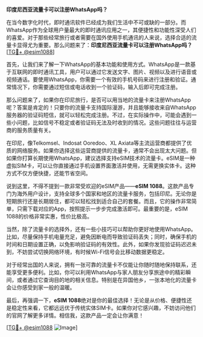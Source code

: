 **印度尼西亚流量卡可以注册WhatsApp吗？**

在当今数字化时代，即时通讯软件已经成为我们生活中不可或缺的一部分。而WhatsApp作为全球用户量最大的即时通讯应用之一，其便捷性和功能性深受人们的喜爱。对于那些经常旅行或者需要在国外使用手机通讯的人来说，选择合适的流量卡显得尤为重要。那么问题来了：**印度尼西亚流量卡可以注册WhatsApp吗？** [[TG💪+ @esim1088](https://t.me/s/esim1088)]

首先，让我们来了解一下WhatsApp的基本功能和使用方式。WhatsApp是一款基于互联网的即时通讯工具，用户可以通过它发送文字、图片、视频以及进行语音或视频通话。要使用WhatsApp，你需要一个有效的手机号码来进行注册和验证。通常情况下，你需要通过短信或电话收到一个验证码，输入后即可完成注册。

那么问题来了，如果你在印尼旅行，是否可以用当地的流量卡来注册WhatsApp呢？答案是肯定的！只要你的流量卡支持国际漫游，并且能够接收来自WhatsApp服务器的验证码短信，就可以轻松完成注册。不过，在实际操作中，可能会遇到一些小问题，比如信号不稳定或者验证码无法及时收到的情况。这些问题往往与运营商的服务质量有关。

在印尼，像Telkomsel、Indosat Ooredoo、XL Axiata等主流运营商都提供了优质的网络服务。如果你选择这些运营商提供的流量卡，通常不会出现太大问题。但如果你打算长期使用WhatsApp，建议选择支持eSIM技术的流量卡。eSIM是一种虚拟SIM卡，可以让你直接通过手机设置界面激活并使用，无需更换实体卡。这种方式不仅方便快捷，还能节省空间。

说到这里，不得不提到一款非常受欢迎的eSIM产品——**eSIM 1088**。这款产品专门为海外用户设计，支持全球多个国家和地区的流量卡服务，包括印尼。无论你是短期旅行还是长期居住，都可以轻松找到适合自己的套餐。而且，它的操作非常简单，只需下载对应的App，按照提示一步步完成激活即可。最重要的是，eSIM 1088的价格非常实惠，性价比极高。

当然，除了流量卡的选择外，还有一些小技巧可以帮助你更好地使用WhatsApp。比如，尽量保持手机电量充足，避免因断电而导致验证码丢失；同时，确保手机的时间和日期设置正确，以免影响验证码的有效性。此外，如果你发现验证码迟迟未到，不妨尝试切换网络环境，有时候Wi-Fi信号会比移动数据更稳定。

对于经常出国的人来说，拥有一张可靠的流量卡不仅能让你随时随地保持联系，还能享受更多便利。比如，你可以利用WhatsApp与家人朋友分享旅途中的精彩瞬间，或者通过它查询目的地的相关信息。特别是在异国他乡，一张本地化的流量卡会让你感受到家一般的温暖。

最后，再强调一下，**eSIM 1088**绝对是你的最佳选择！无论是从价格、便捷性还是稳定性来看，它都远远优于传统实体SIM卡。如果你对它感兴趣，不妨访问他们的官网了解更多详情。相信我，这款产品一定会让你满意！

[[TG💪+ @esim1088](https://t.me/s/esim1088) ![Image](https://i.postimg.cc/4NQfJmqS/Snipaste-2025-05-13-00-14-12.png)]